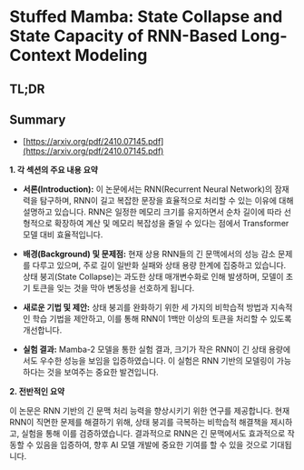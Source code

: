 # Stuffed Mamba: State Collapse and State Capacity of RNN-Based Long-Context Modeling
## TL;DR
## Summary
- [https://arxiv.org/pdf/2410.07145.pdf](https://arxiv.org/pdf/2410.07145.pdf)

**1. 각 섹션의 주요 내용 요약**

- **서론(Introduction):** 이 논문에서는 RNN(Recurrent Neural Network)의 잠재력을 탐구하며, RNN이 길고 복잡한 문장을 효율적으로 처리할 수 있는 이유에 대해 설명하고 있습니다. RNN은 일정한 메모리 크기를 유지하면서 순차 길이에 따라 선형적으로 확장하여 계산 및 메모리 복잡성을 줄일 수 있다는 점에서 Transformer 모델 대비 효율적입니다.

- **배경(Background) 및 문제점:** 현재 상용 RNN들의 긴 문맥에서의 성능 감소 문제를 다루고 있으며, 주로 길이 일반화 실패와 상태 용량 한계에 집중하고 있습니다. 상태 붕괴(State Collapse)는 과도한 상태 매개변수화로 인해 발생하며, 모델이 초기 토큰을 잊는 것을 막아 변동성을 선호하게 됩니다.

- **새로운 기법 및 제안:** 상태 붕괴를 완화하기 위한 세 가지의 비학습적 방법과 지속적인 학습 기법을 제안하고, 이를 통해 RNN이 1백만 이상의 토큰을 처리할 수 있도록 개선합니다.

- **실험 결과:** Mamba-2 모델을 통한 실험 결과, 크기가 작은 RNN이 긴 상태 용량에서도 우수한 성능을 보임을 입증하였습니다. 이 실험은 RNN 기반의 모델링이 가능하다는 것을 보여주는 중요한 발견입니다.

**2. 전반적인 요약**

이 논문은 RNN 기반의 긴 문맥 처리 능력을 향상시키기 위한 연구를 제공합니다. 현재 RNN이 직면한 문제를 해결하기 위해, 상태 붕괴를 극복하는 비학습적 해결책을 제시하고, 실험을 통해 이를 검증하였습니다. 결과적으로 RNN은 긴 문맥에서도 효과적으로 작동할 수 있음을 입증하여, 향후 AI 모델 개발에 중요한 기여를 할 수 있을 것으로 기대됩니다.